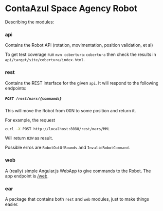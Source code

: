 ContaAzul Space Agency Robot
==========

Describing the modules:

### api

Contains the Robot API (rotation, movimentation, position validation, et al)

To get test coverage run `mvn cobertura:cobertura` then check the results in
`api/target/site/cobertura/index.html`.

### rest

Contains the REST interface for the given `api`. It will respond to the
following endpoints:

##### `POST /rest/mars/{commands}`

This will move the Robot from 00N to some position and return it.

For example, the request

```bash
curl -X POST http://localhost:8080/rest/mars/MML
```

Will return `02W` as result.

Possible erros are `RobotOutOfBounds` and `InvalidRobotCommand`.

### web

A (really) simple Angular.js WebApp to give commands to the Robot. The app
endpoint is [/web](http://localhost:8080/web).

### ear

A package that contains both `rest` and `web` modules, just to make things
easier.
